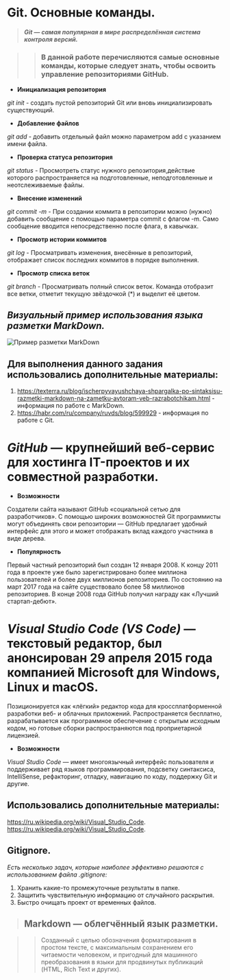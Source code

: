 # **Git.** Основные команды. 

>##### Git — самая популярная в мире распределённая система контроля версий.

>> ### В данной работе перечисляются самые основные команды, которые следует знать, чтобы освоить управление репозиториями GitHub.

* **Инициализация репозитория**

*git init* - cоздать пустой репозиторий Git или вновь инициализировать существующий.

* **Добавление файлов**

*git add* - добавить отдельный файл можно параметром add с указанием имени файла. 

* **Проверка статуса репозитория**

*git status* - Просмотреть статус нужного репозитория,действие которого распространяется на подготовленные, неподготовленные и неотслеживаемые файлы.

* **Внесение изменений**

*git commit -m* - При создании коммита в репозитории можно (нужно) добавить сообщение с помощью параметра commit с флагом -m. Само сообщение вводится непосредственно после флага, в кавычках.

* **Просмотр истории коммитов**

*git log* - Просматривать изменения, внесённые в репозиторий, отображает список последних коммитов в порядке выполнения.

* **Просмотр списка веток**

*git branch* - Просматривать полный список веток. Команда отобразит все ветки, отметит текущую звёздочкой (*) и выделит её цветом.

## **_Визуальный пример использования языка разметки MarkDown._**

![Пример разметки MarkDown](MD_photo.png)

## Для выполнения данного задания использовались дополнительные материалы:

1. <https://texterra.ru/blog/ischerpyvayushchaya-shpargalka-po-sintaksisu-razmetki-markdown-na-zametku-avtoram-veb-razrabotchikam.html> - информация по работе с MarkDown.
2. <https://habr.com/ru/company/ruvds/blog/599929> - информация по работе с Git.

# **_GitHub_** — крупнейший веб-сервис для хостинга IT-проектов и их совместной разработки.

* **Возможности**

Создатели сайта называют GitHub «социальной сетью для разработчиков».
С помощью широких возможностей Git программисты могут объединять свои репозитории — GitHub предлагает удобный интерфейс для этого и может отображать вклад каждого участника в виде дерева.

* **Популярность**

Первый частный репозиторий был создан 12 января 2008. К концу 2011 года в проекте уже было зарегистрировано более миллиона пользователей и более двух миллионов репозиториев. По состоянию на март 2017 года на сайте существовало более 58 миллионов репозиториев.
В конце 2008 года GitHub получил награду как «Лучший стартап-дебют».

# **_Visual Studio Code (VS Code)_** — текстовый редактор, был анонсирован 29 апреля 2015 года компанией Microsoft для Windows, Linux и macOS.

Позиционируется как «лёгкий» редактор кода для кроссплатформенной разработки веб- и облачных приложений. Распространяется бесплатно, разрабатывается как программное обеспечение с открытым исходным кодом, но готовые сборки распространяются под проприетарной лицензией.

* **Возможности**

*Visual Studio Code* — имеет многоязычный интерфейс пользователя и поддерживает ряд языков программирования, подсветку синтаксиса, IntelliSense, рефакторинг, отладку, навигацию по коду, поддержку Git и другие.

## Использовались дополнительные материалы:

 <https://ru.wikipedia.org/wiki/Visual_Studio_Code>.
 <https://ru.wikipedia.org/wiki/Visual_Studio_Code>.

## **Gitignore.**

*Есть несколько задач, которые наиболее эффективно решаются с использованием файла .gitignore:*

1. Хранить какие-то промежуточные результаты в папке.
2. Защитить чувствительную информацию от случайного раскрытия.
3. Быстро очищать проект от временных файлов. 

> ## **Markdown**  — облегчённый язык разметки.

>>Cозданный с целью обозначения форматирования в простом тексте, с максимальным сохранением его читаемости человеком, и пригодный для машинного преобразования в языки для продвинутых публикаций (HTML, Rich Text и других).
